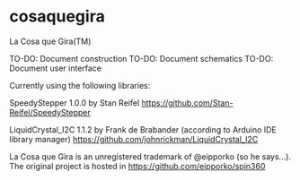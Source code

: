 # cosaquegira
La Cosa que Gira(TM)

TO-DO: Document construction
TO-DO: Document schematics
TO-DO: Document user interface

Currently using the following libraries:

SpeedyStepper 1.0.0 by Stan Reifel
https://github.com/Stan-Reifel/SpeedyStepper

LiquidCrystal_I2C 1.1.2 by Frank de Brabander (according to Arduino IDE library manager)
https://github.com/johnrickman/LiquidCrystal_I2C

La Cosa que Gira is an unregistered trademark of @eipporko (so he says...). The original project is
hosted in https://github.com/eipporko/spin360
